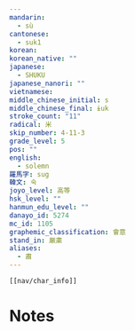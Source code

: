 ```yaml
---
mandarin:
  - sù
cantonese:
  - suk1
korean:
korean_native: ""
japanese:
  - SHUKU
japanese_nanori: ""
vietnamese:
middle_chinese_initial: s
middle_chinese_final: ɨuk
stroke_count: "11"
radical: 米
skip_number: 4-11-3
grade_level: 5
pos: ""
english:
  - solemn
羅馬字: sug
韓文: 숙
joyo_level: 高等
hsk_level: ""
hanmun_edu_level: ""
danayo_id: 5274
mc_id: 1105
graphemic_classification: 會意
stand_in: 厳粛
aliases:
  - 肅
---
```

```meta-bind-embed
[[nav/char_info]]
```

# Notes

